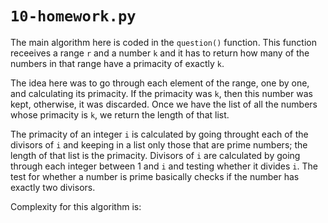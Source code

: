 # `10-homework.py`

The main algorithm here is coded in the `question()` function. This function receeives a range `r` and a number `k` and it has to return how many of the numbers in that range have a primacity of exactly `k`.

The idea here was to go through each element of the range, one by one, and calculating its primacity. If the primacity was `k`, then this number was kept, otherwise, it was discarded. Once we have the list of all the numbers whose primacity is `k`, we return the length of that list.

The primacity of an integer `i` is calculated by going throught each of the divisors of `i` and keeping in a list only those that are prime numbers; the length of that list is the primacity. Divisors of `i` are calculated by going through each integer between 1 and `i` and testing whether it divides `i`. The test for whether a number is prime basically checks if the number has exactly two divisors.

Complexity for this algorithm is:
